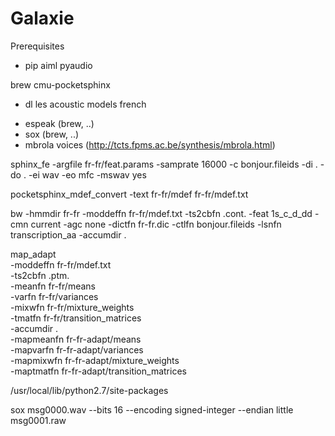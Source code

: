 # Galaxie

Prerequisites

* pip aiml pyaudio

brew cmu-pocketsphinx
+ dl les acoustic models french


* espeak (brew, ..)
* sox (brew, ..)
* mbrola voices (http://tcts.fpms.ac.be/synthesis/mbrola.html)


sphinx_fe -argfile fr-fr/feat.params -samprate 16000 -c bonjour.fileids -di . -do . -ei wav -eo mfc -mswav yes

pocketsphinx_mdef_convert -text fr-fr/mdef fr-fr/mdef.txt

bw -hmmdir fr-fr -moddeffn fr-fr/mdef.txt -ts2cbfn .cont. -feat 1s_c_d_dd -cmn current -agc none -dictfn fr-fr.dic  -ctlfn bonjour.fileids  -lsnfn transcription_aa -accumdir .


map_adapt \
    -moddeffn fr-fr/mdef.txt \
    -ts2cbfn .ptm. \
    -meanfn fr-fr/means \
    -varfn fr-fr/variances \
    -mixwfn fr-fr/mixture_weights \
    -tmatfn fr-fr/transition_matrices \
    -accumdir . \
    -mapmeanfn fr-fr-adapt/means \
    -mapvarfn fr-fr-adapt/variances \
    -mapmixwfn fr-fr-adapt/mixture_weights \
    -maptmatfn fr-fr-adapt/transition_matrices


   /usr/local/lib/python2.7/site-packages

   sox msg0000.wav --bits 16 --encoding signed-integer --endian little msg0001.raw